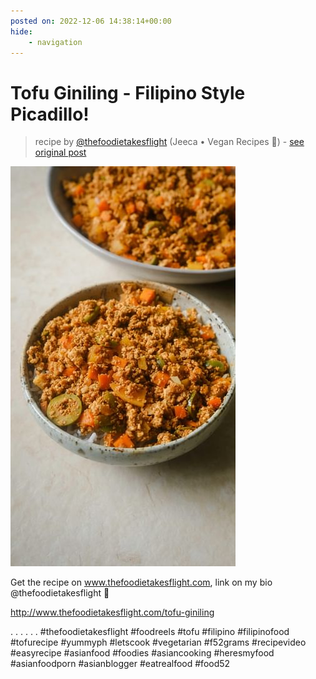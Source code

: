 ```yaml
---
posted on: 2022-12-06 14:38:14+00:00
hide:
    - navigation
---
```


# Tofu Giniling - Filipino Style Picadillo! 

> recipe by [@thefoodietakesflight](https://www.instagram.com/thefoodietakesflight/) 
(Jeeca • Vegan Recipes 🥢) - [see original post](https://instagram.com/p/Cl1FtrXJKIy)

![](../img/thefoodietakesflight_06-12-2022_1412.png)


Get the recipe on www.thefoodietakesflight.com, link on my bio @thefoodietakesflight 🍚

http://www.thefoodietakesflight.com/tofu-giniling

.
.
.
.
.
.
\#thefoodietakesflight \#foodreels \#tofu \#filipino \#filipinofood \#tofurecipe \#yummyph \#letscook \#vegetarian \#f52grams \#recipevideo \#easyrecipe \#asianfood \#foodies \#asiancooking \#heresmyfood \#asianfoodporn \#asianblogger \#eatrealfood \#food52 